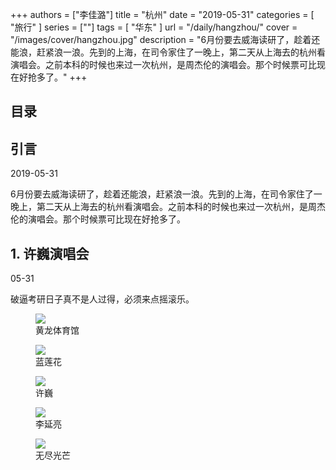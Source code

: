+++
authors = ["李佳潞"]
title = "杭州"
date = "2019-05-31"
categories = [
    "旅行"
]
series = [""]
tags = [
    "华东"
]
url = "/daily/hangzhou/"
cover = "/images/cover/hangzhou.jpg"
description = "6月份要去威海读研了，趁着还能浪，赶紧浪一浪。先到的上海，在司令家住了一晚上，第二天从上海去的杭州看演唱会。之前本科的时候也来过一次杭州，是周杰伦的演唱会。那个时候票可比现在好抢多了。"
+++
<!DOCTYPE html>
<html lang="zh-CN">
<head>
    <meta charset="UTF-8">
    <meta name="viewport" content="width=device-width, initial-scale=1.0">
    <link rel="stylesheet" href="/assets/css/styles.css">
    <script src="/assets/js/toc.js"></script>
</head>
<body>
    <article>
        <nav>
            <h2>目录</h2>
            <ul id="toc">
                <!-- 目录项会在这里动态生成 -->
            </ul>
        </nav>
        <section>
            <h2>引言</h2>
            <p>2019-05-31</p>
            <p>         6月份要去威海读研了，趁着还能浪，赶紧浪一浪。先到的上海，在司令家住了一晚上，第二天从上海去的杭州看演唱会。之前本科的时候也来过一次杭州，是周杰伦的演唱会。那个时候票可比现在好抢多了。</p>
        </section>
        <section>
            <h2>1. 许巍演唱会</h2>
            <p>05-31 <i class="fas fa-sun"></i></p>
            <p>         破逼考研日子真不是人过得，必须来点摇滚乐。</p>
            <div class="container">
                <div class="image">
                    <figure>
                        <a data-fancybox="gallery" href="https://cdn.heirenlop.com/daily-record/hangzhou1.png">
    <img src="https://cdn.heirenlop.com/daily-record/hangzhou1.png" loading="lazy">
</a>
                        <figcaption>黄龙体育馆</figcaption>
                    </figure>
                </div>
            </div>
        </section>
        <section>
            <div class="container">
                <div class="image">
                    <figure>
                        <a data-fancybox="gallery" href="https://cdn.heirenlop.com/daily-record/hangzhou2.png">
    <img src="https://cdn.heirenlop.com/daily-record/hangzhou2.png" loading="lazy">
</a>
                        <figcaption>蓝莲花</figcaption>
                    </figure>
                </div>
            <div class="image">
                <figure>
                    <a data-fancybox="gallery" href="https://cdn.heirenlop.com/daily-record/hangzhou3.png">
<img src="https://cdn.heirenlop.com/daily-record/hangzhou3.png" loading="lazy">
</a>
                    <figcaption>许巍</figcaption>
                </figure>
            </div>
        <div class="image">
            <figure>
                <a data-fancybox="gallery" href="https://cdn.heirenlop.com/daily-record/hangzhou4.png">
<img src="https://cdn.heirenlop.com/daily-record/hangzhou4.png" loading="lazy">
</a>
                <figcaption>李延亮</figcaption>
            </figure>
        </div>
    </div>
        </section>
        <section>
            <div class="container">
                <div class="image">
                    <figure>
                        <a data-fancybox="gallery" href="https://cdn.heirenlop.com/daily-record/hangzhou5.png">
    <img src="https://cdn.heirenlop.com/daily-record/hangzhou5.png" loading="lazy">
</a>
                        <figcaption>无尽光芒</figcaption>
                    </figure>
                </div>
            </div>
        </section>
    </article>
</body>
</html>